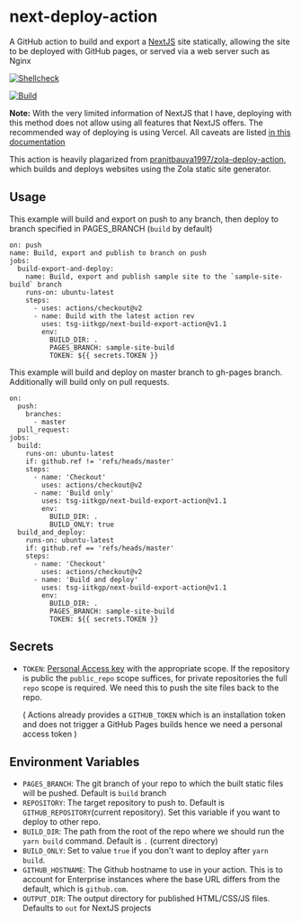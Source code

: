 # next-deploy-action
A GitHub action to build and export a [NextJS] site statically, allowing the site to be deployed with GitHub pages, or served via a web server such as Nginx

[![Shellcheck](https://github.com/tsg-iitkgp/next-build-export-action/actions/workflows/shellcheck.yaml/badge.svg)](https://github.com/tsg-iitkgp/next-build-export-action/actions/workflows/shellcheck.yaml)

[![Build](https://github.com/tsg-iitkgp/next-build-export-action/actions/workflows/sample-site.yaml/badge.svg)](https://github.com/tsg-iitkgp/next-build-export-action/actions/workflows/sample-site.yaml)

**Note:** With the very limited information of NextJS that I have, deploying with this method does not allow using all features that NextJS offers. The recommended way of deploying is using Vercel. All caveats are listed [in this documentation](https://nextjs.org/docs/advanced-features/static-html-export)


This action is heavily plagarized from [pranitbauva1997/zola-deploy-action](https://github.com/pranitbauva1997/zola-deploy-action), which builds and deploys websites using the Zola static site generator.

## Usage

This example will build and export on push to any branch, then deploy to branch specified in PAGES_BRANCH (`build` by default)

```
on: push
name: Build, export and publish to branch on push
jobs:
  build-export-and-deploy:
    name: Build, export and publish sample site to the `sample-site-build` branch
    runs-on: ubuntu-latest
    steps:
      - uses: actions/checkout@v2
      - name: Build with the latest action rev
        uses: tsg-iitkgp/next-build-export-action@v1.1
        env:
          BUILD_DIR: .
          PAGES_BRANCH: sample-site-build
          TOKEN: ${{ secrets.TOKEN }}
```

This example will build and deploy on master branch to gh-pages branch.
Additionally will build only on pull requests.
```
on:
  push:
    branches:
      - master 
  pull_request:
jobs:
  build:
    runs-on: ubuntu-latest
    if: github.ref != 'refs/heads/master'
    steps:
      - name: 'Checkout'
        uses: actions/checkout@v2
      - name: 'Build only' 
        uses: tsg-iitkgp/next-build-export-action@v1.1
        env:
          BUILD_DIR: .
          BUILD_ONLY: true
  build_and_deploy:
    runs-on: ubuntu-latest
    if: github.ref == 'refs/heads/master'
    steps:
      - name: 'Checkout'
        uses: actions/checkout@v2
      - name: 'Build and deploy'
        uses: tsg-iitkgp/next-build-export-action@v1.1
        env:
          BUILD_DIR: .
          PAGES_BRANCH: sample-site-build
          TOKEN: ${{ secrets.TOKEN }}
```

## Secrets

 * `TOKEN`: [Personal Access key] with the appropriate scope. If the
    repository is public the `public_repo` scope suffices, for private
    repositories the full `repo` scope is required. We need this to push
    the site files back to the repo.
    
    ( Actions already provides a `GITHUB_TOKEN` which is an installation token and does not trigger a GitHub Pages builds hence we need a personal access token )

## Environment Variables
* `PAGES_BRANCH`: The git branch of your repo to which the built static files will be pushed. Default is `build` branch
* `REPOSITORY`: The target repository to push to. Default is `GITHUB_REPOSITORY`(current repository). Set this variable if you want to deploy to other repo.
* `BUILD_DIR`: The path from the root of the repo where we should run the `yarn build` command. Default is `.` (current directory)
* `BUILD_ONLY`: Set to value `true` if you don't want to deploy after `yarn build`.
* `GITHUB_HOSTNAME`: The Github hostname to use in your action. This is to account for Enterprise instances where the base URL differs from the default, which is `github.com`.
* `OUTPUT_DIR`: The output directory for published HTML/CSS/JS files. Defaults to `out` for NextJS projects


[NextJS]: http://nextjs.org/
[Personal Access key]: https://help.github.com/en/github/authenticating-to-github/creating-a-personal-access-token-for-the-command-line
